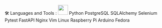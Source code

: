 🛠️ Languages and Tools :
<img height="32" width="32" src="https://cdn.simpleicons.org/simpleicons/react" />
Python PostgreSQL SQLAlchemy Selenium Pytest FastAPI
Nginx Vim Linux Raspberry Pi Arduino Fedora
